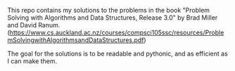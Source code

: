 This repo contains my solutions to the problems in the book "Problem Solving with Algorithms and Data Structures, Release 3.0" by Brad Miller and David Ranum.(https://www.cs.auckland.ac.nz/courses/compsci105ssc/resources/ProblemSolvingwithAlgorithmsandDataStructures.pdf)

The goal for the solutions is to be readable and pythonic, and as efficient as I can make them.
